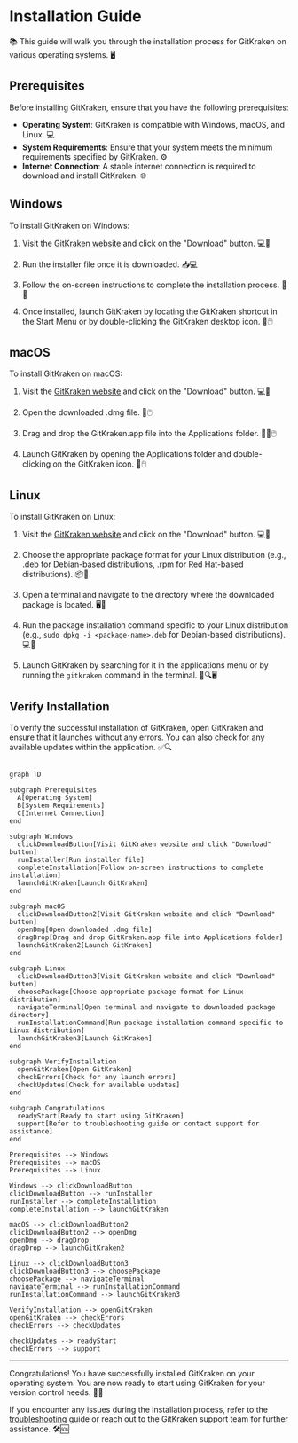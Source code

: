 # Installation Guide

📚 This guide will walk you through the installation process for GitKraken on various operating systems. 🖥️

## Prerequisites

Before installing GitKraken, ensure that you have the following prerequisites:

- **Operating System**: GitKraken is compatible with Windows, macOS, and Linux. 💻
- **System Requirements**: Ensure that your system meets the minimum requirements specified by GitKraken. ⚙️
- **Internet Connection**: A stable internet connection is required to download and install GitKraken. 🌐

## Windows

To install GitKraken on Windows:

1. Visit the [GitKraken website](https://www.gitkraken.com/) and click on the "Download" button. 💻💾

2. Run the installer file once it is downloaded. 📥💻

3. Follow the on-screen instructions to complete the installation process. 📝✅

4. Once installed, launch GitKraken by locating the GitKraken shortcut in the Start Menu or by double-clicking the GitKraken desktop icon. 🚀🖱️

## macOS

To install GitKraken on macOS:

1. Visit the [GitKraken website](https://www.gitkraken.com/) and click on the "Download" button. 💻💾

2. Open the downloaded .dmg file. 📂🖱️

3. Drag and drop the GitKraken.app file into the Applications folder. 📂🔽🖱️

4. Launch GitKraken by opening the Applications folder and double-clicking on the GitKraken icon. 🚀🖱️

## Linux

To install GitKraken on Linux:

1. Visit the [GitKraken website](https://www.gitkraken.com/) and click on the "Download" button. 💻💾

2. Choose the appropriate package format for your Linux distribution (e.g., .deb for Debian-based distributions, .rpm for Red Hat-based distributions). 📦🐧

3. Open a terminal and navigate to the directory where the downloaded package is located. 🖥️📂

4. Run the package installation command specific to your Linux distribution (e.g., `sudo dpkg -i <package-name>.deb` for Debian-based distributions). 💻📝

5. Launch GitKraken by searching for it in the applications menu or by running the `gitkraken` command in the terminal. 🚀🔍🖥️

## Verify Installation

To verify the successful installation of GitKraken, open GitKraken and ensure that it launches without any errors. You can also check for any available updates within the application. ✅🔍

```mermaid

graph TD

subgraph Prerequisites
  A[Operating System]
  B[System Requirements]
  C[Internet Connection]
end

subgraph Windows
  clickDownloadButton[Visit GitKraken website and click "Download" button]
  runInstaller[Run installer file]
  completeInstallation[Follow on-screen instructions to complete installation]
  launchGitKraken[Launch GitKraken]
end

subgraph macOS
  clickDownloadButton2[Visit GitKraken website and click "Download" button]
  openDmg[Open downloaded .dmg file]
  dragDrop[Drag and drop GitKraken.app file into Applications folder]
  launchGitKraken2[Launch GitKraken]
end

subgraph Linux
  clickDownloadButton3[Visit GitKraken website and click "Download" button]
  choosePackage[Choose appropriate package format for Linux distribution]
  navigateTerminal[Open terminal and navigate to downloaded package directory]
  runInstallationCommand[Run package installation command specific to Linux distribution]
  launchGitKraken3[Launch GitKraken]
end

subgraph VerifyInstallation
  openGitKraken[Open GitKraken]
  checkErrors[Check for any launch errors]
  checkUpdates[Check for available updates]
end

subgraph Congratulations
  readyStart[Ready to start using GitKraken]
  support[Refer to troubleshooting guide or contact support for assistance]
end

Prerequisites --> Windows
Prerequisites --> macOS
Prerequisites --> Linux

Windows --> clickDownloadButton
clickDownloadButton --> runInstaller
runInstaller --> completeInstallation
completeInstallation --> launchGitKraken

macOS --> clickDownloadButton2
clickDownloadButton2 --> openDmg
openDmg --> dragDrop
dragDrop --> launchGitKraken2

Linux --> clickDownloadButton3
clickDownloadButton3 --> choosePackage
choosePackage --> navigateTerminal
navigateTerminal --> runInstallationCommand
runInstallationCommand --> launchGitKraken3

VerifyInstallation --> openGitKraken
openGitKraken --> checkErrors
checkErrors --> checkUpdates

checkUpdates --> readyStart
checkErrors --> support

```
--- 

Congratulations! You have successfully installed GitKraken on your operating system. You are now ready to start using GitKraken for your version control needs. 👏🎉

If you encounter any issues during the installation process, refer to the [troubleshooting](../troubleshooting.md) guide or reach out to the GitKraken support team for further assistance. 🛠️🆘
